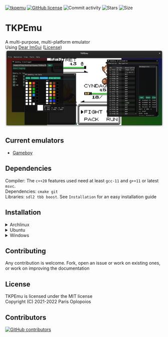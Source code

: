 [![tkpemu](https://img.shields.io/aur/version/tkpemu?color=1793d1&label=yay&logo=arch-linux&style=for-the-badge)](https://aur.archlinux.org/packages/tkpemu)
[![GitHub license](https://img.shields.io/github/license/offtkp/tkpemu?color=333333&style=for-the-badge)](https://github.com/offtkp/tkpemu/blob/master/LICENSE)
![Commit activity](https://img.shields.io/github/commit-activity/m/OFFTKP/TKPEmu?style=for-the-badge)
![Stars](https://img.shields.io/github/stars/OFFTKP/TKPEmu?style=for-the-badge)
![Size](https://img.shields.io/github/repo-size/OFFTKP/TKPEmu?style=for-the-badge)
# TKPEmu
A multi-purpose, multi-platform emulator    
Using [Dear ImGui](https://github.com/ocornut/imgui) ([License](https://raw.githubusercontent.com/ocornut/imgui/master/LICENSE.txt))    
![Image](./TKPEmu/screen.png)

## Current emulators
- [Gameboy](https://github.com/OFFTKP/GameboyTKP)
## Dependencies 
Compiler: The `c++20` features used need at least `gcc-11` and `g++11` or latest `msvc`.   
Dependencies: `cmake git `    
Libraries: `sdl2 tbb boost`. See `Installation` for an easy installation guide

## Installation

<details>
 <summary>Archlinux</summary>
<br>
 Installation for Archlinux is very easy, <b>however you get the stable build, not the latest, which can be several commits behind!</b>.  
<pre><code>yay -S tkpemu</code></pre><br>
 Make sure you have <a href="https://github.com/Jguer/yay">yay</a> installed.    
Otherwise run the following:    
<pre><code>pacman -S --needed git base-devel
git clone --recurse-submodules -j8 https://aur.archlinux.org/tkpemu.git
cd tkpemu
makepkg -si</code></pre>
<br>
 You can also get the latest version like so:
<pre><code>pacman -S --needed git cmake sdl2 glew glfw-x11 ninja
git clone --recurse-submodules -j8 https://github.com/OFFTKP/TKPEmu.git
cd TKPEmu
cmake -S TKPEmu -B TKPEmu/build -G Ninja
cmake --build TKPEmu/build
</code></pre>
</details>
<details>
<summary>Ubuntu</summary><br>
These commands are used to install on a fresh ubuntu environment and some can be omitted.
<pre><code>sudo apt-get update
sudo apt-get install libsdl2-dev libtbb-dev libboost-all-dev build-essential gcc-11 g++-11 ninja-build
sudo update-alternatives --install /usr/bin/gcc gcc /usr/bin/gcc-11 100 --slave /usr/bin/g++ g++ /usr/bin/g++-11
sudo update-alternatives --set gcc /usr/bin/gcc-11
git clone --recurse-submodules -j8 https://github.com/OFFTKP/TKPEmu.git
cd TKPEmu
cmake -S TKPEmu -B TKPEmu/build
cmake --build TKPEmu/build
</code></pre>
</details>

<details>
<summary>Windows</summary><br>
Has not been tested. Follow similar procedure, clone with submodules, build with cmake.
</details>

## Contributing
Any contribution is welcome. Fork, open an issue or work on existing ones, or work on improving the documentation

## License
TKPEmu is licensed under the MIT license    
Copyright (C) 2021-2022 Paris Oplopoios

## Contributors
[![GitHub contributors](https://contrib.rocks/image?repo=OFFTKP/TKPEmu)](https://github.com/OFFTKP/TKPEmu/graphs/contributors)
